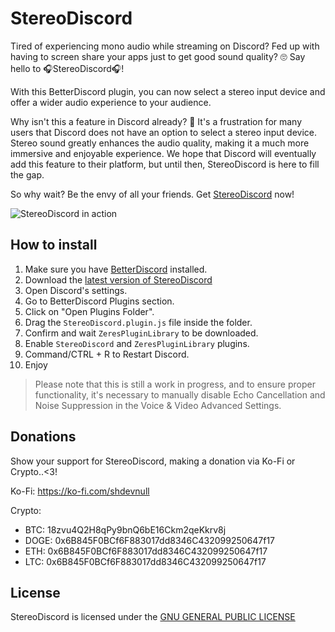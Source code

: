 # StereoDiscord

Tired of experiencing mono audio while streaming on Discord? Fed up with having to screen share your apps just to get good sound quality? 🙄 Say hello to 🎧StereoDiscord🎧!

With this BetterDiscord plugin, you can now select a stereo input device and offer a wider audio experience to your audience.

Why isn't this a feature in Discord already? 🤔
It's a frustration for many users that Discord does not have an option to select a stereo input device. Stereo sound greatly enhances the audio quality, making it a much more immersive and enjoyable experience. We hope that Discord will eventually add this feature to their platform, but until then, StereoDiscord is here to fill the gap.

So why wait? Be the envy of all your friends. Get [StereoDiscord](https://github.com/shdevnull/StereoDiscord/releases/) now!

![StereoDiscord in action](https://media.giphy.com/media/nIAdXLs0ylpvy/giphy.gif)

## How to install
1. Make sure you have [BetterDiscord](https://betterdiscord.app/) installed.
2. Download the [latest version of StereoDiscord](https://github.com/shdevnull/stereodiscord/releases/)
3. Open Discord's settings.
4. Go to BetterDiscord Plugins section.
5. Click on "Open Plugins Folder".
6. Drag the `StereoDiscord.plugin.js` file inside the folder.
7. Confirm and wait `ZeresPluginLibrary` to be downloaded.
8. Enable `StereoDiscord` and `ZeresPluginLibrary` plugins.
9. Command/CTRL + R to Restart Discord.
10. Enjoy
> Please note that this is still a work in progress, and to ensure proper functionality, it's necessary to manually disable Echo Cancellation and Noise Suppression in the Voice & Video Advanced Settings.

## Donations
Show your support for StereoDiscord, making a donation via Ko-Fi or Crypto..<3!

Ko-Fi: https://ko-fi.com/shdevnull

Crypto:
- BTC: 18zvu4Q2H8qPy9bnQ6bE16Ckm2qeKkrv8j
- DOGE: 0x6B845F0BCf6F883017dd8346C432099250647f17
- ETH: 0x6B845F0BCf6F883017dd8346C432099250647f17
- LTC: 0x6B845F0BCf6F883017dd8346C432099250647f17

## License
StereoDiscord is licensed under the [GNU GENERAL PUBLIC LICENSE](https://github.com/shdevnull/stereodiscord/blob/main/LICENSE)